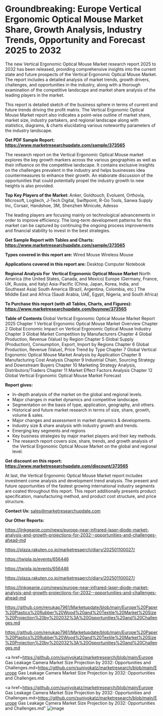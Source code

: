 # Groundbreaking: Europe Vertical Ergonomic Optical Mouse Market Share, Growth Analysis, Industry Trends, Opportunity and Forecast 2025 to 2032

The new Vertical Ergonomic Optical Mouse Market research report 2025 to 2032 has been released, providing comprehensive insights into the current state and future prospects of the Vertical Ergonomic Optical Mouse Market. The report includes a detailed analysis of market trends, growth drivers, challenges, and opportunities in the industry, along with a thorough examination of the competitive landscape and market share analysis of the leading players in the market.

This report is detailed sketch of the business sphere in terms of current and future trends driving the profit matrix. The Vertical Ergonomic Optical Mouse Market report also indicates a point-wise outline of market share, market size, industry partakers, and regional landscape along with statistics, diagrams, &amp; charts elucidating various noteworthy parameters of the industry landscape.

<strong><b>Get PDF Sample Report: <a href=https://www.marketresearchupdate.com/sample/373565>https://www.marketresearchupdate.com/sample/373565</a></b></strong>

The research report on the Vertical Ergonomic Optical Mouse market explores the key growth markers across the various geographies as well as their influence on the competitive landscape. It contains exclusive insights on the challenges prevalent in the industry and helps businesses idea countermeasures to enhance their growth. An elaborate discussion of the opportunities that could potentially propel the industry growth to new heights is also provided.

<strong><b>Top Key Players of the Market:
</b></strong>Anker, Goldtouch, Evoluent, Orthovia, Microsoft, Logitech, J-Tech Digital, Swiftpoint, R-Go Tools, Sanwa Supply Inc, Corsair, Handshoe, 3M, Shenzhen Minicute, Adesso<strong><b>
</b></strong>

The leading players are focusing mainly on technological advancements in order to improve efficiency. The long-term development patterns for this market can be captured by continuing the ongoing process improvements and financial stability to invest in the best strategies.

<strong><b>Get Sample Report with Tables and Charts: <a href=https://www.marketresearchupdate.com/sample/373565>https://www.marketresearchupdate.com/sample/373565</a></b></strong>

<strong><b>Types covered in this report are:
</b></strong>Wired Mouse
Wireless Mouse<strong><b>
</b></strong>

<strong><b>Applications covered in this report are:
</b></strong>Desktop Computer
Notebook<strong><b>
</b></strong>

<strong><b>Regional Analysis For  Vertical Ergonomic Optical Mouse Market</b></strong><strong><b>
</b></strong>North America (the United States, Canada, and Mexico)
Europe (Germany, France, UK, Russia, and Italy)
Asia-Pacific (China, Japan, Korea, India, and Southeast Asia)
South America (Brazil, Argentina, Colombia, etc.)
The Middle East and Africa (Saudi Arabia, UAE, Egypt, Nigeria, and South Africa)

<strong><b>To Purchase this report (with all Tables, Charts, and Figures): <a href=https://www.marketresearchupdate.com/buynow/373565>https://www.marketresearchupdate.com/buynow/373565</a></b></strong>

<strong><b>Table of Contents</b></strong><strong><b>
</b></strong>Global Vertical Ergonomic Optical Mouse Market Report 2025
Chapter 1 Vertical Ergonomic Optical Mouse Market Overview
Chapter 2 Global Economic Impact on Vertical Ergonomic Optical Mouse Industry
Chapter 3 Global Market Competition by Manufacturers
Chapter 4 Global Production, Revenue (Value) by Region
Chapter 5 Global Supply (Production), Consumption, Export, Import by Regions
Chapter 6 Global Production, Revenue (Value), Price Trend by Type
Chapter 7 Global Vertical Ergonomic Optical Mouse Market Analysis by Application
Chapter 8 Manufacturing Cost Analysis
Chapter 9 Industrial Chain, Sourcing Strategy and Downstream Buyers
Chapter 10 Marketing Strategy Analysis, Distributors/Traders
Chapter 11 Market Effect Factors Analysis
Chapter 12 Global Vertical Ergonomic Optical Mouse Market Forecast

<strong><b>Report gives:</b></strong>

- In-depth analysis of the market on the global and regional levels.
- Major changes in market dynamics and competitive landscape.
- Segmentation on the basis of type, application, geography, and others.
- Historical and future market research in terms of size, share, growth, volume &amp; sales.
- Major changes and assessment in market dynamics &amp; developments.
- Industry size &amp; share analysis with industry growth and trends.
- Emerging key segments and regions
- Key business strategies by major market players and their key methods.
- The research report covers size, share, trends, and growth analysis of the Vertical Ergonomic Optical Mouse Market on the global and regional level.

<strong><b>Get discount on this report: <a href=https://www.marketresearchupdate.com/discount/373565>https://www.marketresearchupdate.com/discount/373565</a></b></strong>

At last, the Vertical Ergonomic Optical Mouse Market report includes investment come analysis and development trend analysis. The present and future opportunities of the fastest growing international industry segments are coated throughout this report. This report additionally presents product specification, manufacturing method, and product cost structure, and price structure.

<strong><b>Contact Us:
</b></strong>sales@marketresearchupdate.com

<strong>Our Other Reports:</strong>

<a href=https://linkgeanie.com/news/europe-near-infrared-laser-diode-market-analysis-and-growth-projections-for-2032--opportunities-and-challenges-ahead-md>https://linkgeanie.com/news/europe-near-infrared-laser-diode-market-analysis-and-growth-projections-for-2032--opportunities-and-challenges-ahead-md</a>

<a href=https://plaza.rakuten.co.jp/marketresaerch/diary/202501100027/>https://plaza.rakuten.co.jp/marketresaerch/diary/202501100027/</a>

<a href=https://twipla.jp/events/656446>https://twipla.jp/events/656446</a>

<a href=https://twipla.jp/events/656446>https://twipla.jp/events/656446</a>

<a href=https://plaza.rakuten.co.jp/marketresaerch/diary/202501100027/>https://plaza.rakuten.co.jp/marketresaerch/diary/202501100027/</a>

<a href=https://linkgeanie.com/news/europe-near-infrared-laser-diode-market-analysis-and-growth-projections-for-2032--opportunities-and-challenges-ahead-md>https://linkgeanie.com/news/europe-near-infrared-laser-diode-market-analysis-and-growth-projections-for-2032--opportunities-and-challenges-ahead-md</a>

<a href=https://github.com/renukap7961/Marketupdate/blob/main/Europe%20Paper%20Plastics%20Rubber%20Wood%20and%20Textile%20Market%20Size%20Projection%20by%202032%3A%20Opportunities%20and%20Challenges.md>https://github.com/renukap7961/Marketupdate/blob/main/Europe%20Paper%20Plastics%20Rubber%20Wood%20and%20Textile%20Market%20Size%20Projection%20by%202032%3A%20Opportunities%20and%20Challenges.md</a>

<a href=https://github.com/renukap7961/Marketupdate/blob/main/Europe%20Paper%20Plastics%20Rubber%20Wood%20and%20Textile%20Market%20Size%20Projection%20by%202032%3A%20Opportunities%20and%20Challenges.md>https://github.com/renukap7961/Marketupdate/blob/main/Europe%20Paper%20Plastics%20Rubber%20Wood%20and%20Textile%20Market%20Size%20Projection%20by%202032%3A%20Opportunities%20and%20Challenges.md</a>

<a href=https://github.com/suniyokatz/marketresearch/blob/main/Europe Gas Leakage Camera Market Size Projection by 2032: Opportunities and Challenges.md>https://github.com/suniyokatz/marketresearch/blob/main/Europe Gas Leakage Camera Market Size Projection by 2032: Opportunities and Challenges.md</a>

<a href=https://github.com/suniyokatz/marketresearch/blob/main/Europe Gas Leakage Camera Market Size Projection by 2032: Opportunities and Challenges.md>https://github.com/suniyokatz/marketresearch/blob/main/Europe Gas Leakage Camera Market Size Projection by 2032: Opportunities and Challenges.md</a>"
![image](https://github.com/user-attachments/assets/6c1409d1-834c-4de3-969c-653dd2662387)
